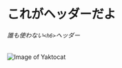 # これがヘッダーだよ
###### 誰も使わない`<h6>`ヘッダー

![Image of Yaktocat](https://octodex.github.com/images/yaktocat.png)
